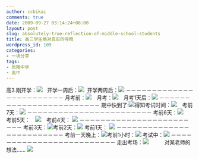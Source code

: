 ```yaml
---
author: ccbikai
comments: true
date: 2009-09-27 03:14:24+08:00
layout: post
slug: absolutely-true-reflection-of-middle-school-students
title: 高三学生绝对真实的写照
wordpress_id: 109
categories:
- 一块分享
tags:
- 凤翔中学
- 高中
---
```




高3.刚开学：[](http://img1.qq.com/edu/pics/5358/5358887.gif)[![](http://img1.qq.com/edu/pics/5358/5358887.gif)](http://img1.qq.com/edu/pics/5358/5358887.gif)   开学一周后：[](http://img1.qq.com/edu/pics/5358/5358909.gif)[![](http://img1.qq.com/edu/pics/5358/5358909.gif)](http://img1.qq.com/edu/pics/5358/5358909.gif)  开学两周后：[](http://img1.qq.com/edu/pics/5358/5358911.gif)[![](http://img1.qq.com/edu/pics/5358/5358911.gif)](http://img1.qq.com/edu/pics/5358/5358911.gif)
－－－－－－－－－－－－－－－－－－－－－－－－
月考前：[](http://img1.qq.com/edu/pics/5358/5358889.gif)[![](http://img1.qq.com/edu/pics/5358/5358889.gif)](http://img1.qq.com/edu/pics/5358/5358889.gif)　月考：[](http://img1.qq.com/edu/pics/5358/5358905.gif)[![](http://img1.qq.com/edu/pics/5358/5358905.gif)](http://img1.qq.com/edu/pics/5358/5358905.gif)　月考1天后：[](http://img1.qq.com/edu/pics/5358/5358883.gif)[![](http://img1.qq.com/edu/pics/5358/5358883.gif)<!-- more -->](http://img1.qq.com/edu/pics/5358/5358883.gif)
－－－－－－－－－－－－－－－－－－－－－－－－
期中快到了:[](http://img1.qq.com/edu/pics/5358/5358885.gif)[![](http://img1.qq.com/edu/pics/5358/5358885.gif)](http://img1.qq.com/edu/pics/5358/5358885.gif)得知考试时间：[](http://img1.qq.com/edu/pics/5358/5358913.gif)[![](http://img1.qq.com/edu/pics/5358/5358913.gif)](http://img1.qq.com/edu/pics/5358/5358913.gif)　考前7天：[](http://img1.qq.com/edu/pics/5358/5358895.gif)[![](http://img1.qq.com/edu/pics/5358/5358895.gif)](http://img1.qq.com/edu/pics/5358/5358895.gif)
－－－－－－－－－－－－－－－－－－－－－－－－
考前6天：[](http://img1.qq.com/edu/pics/5358/5358881.gif)[![](http://img1.qq.com/edu/pics/5358/5358881.gif)](http://img1.qq.com/edu/pics/5358/5358881.gif)　考前5天：　[](http://img1.qq.com/edu/pics/5358/5358891.gif)[![](http://img1.qq.com/edu/pics/5358/5358891.gif)](http://img1.qq.com/edu/pics/5358/5358891.gif)　考前4天： [](http://img1.qq.com/edu/pics/5358/5358893.gif)[![](http://img1.qq.com/edu/pics/5358/5358893.gif)](http://img1.qq.com/edu/pics/5358/5358893.gif)
－－－－－－－－－－－－－－－－－－－－－－－－
考前3天：[](http://img1.qq.com/edu/pics/5358/5358903.gif)[![](http://img1.qq.com/edu/pics/5358/5358903.gif)](http://img1.qq.com/edu/pics/5358/5358903.gif)考前2天：[](http://img1.qq.com/edu/pics/5358/5358907.gif)[![](http://img1.qq.com/edu/pics/5358/5358907.gif)](http://img1.qq.com/edu/pics/5358/5358907.gif) 考前1天： [](http://img1.qq.com/edu/pics/5358/5358901.gif)[![](http://img1.qq.com/edu/pics/5358/5358901.gif)](http://img1.qq.com/edu/pics/5358/5358901.gif)
－－－－－－－－－－－－－－－－－－－－－－－－－
考前一天晚上：[](http://img1.qq.com/edu/pics/5358/5358897.gif)[![](http://img1.qq.com/edu/pics/5358/5358897.gif)](http://img1.qq.com/edu/pics/5358/5358897.gif)考前1小时：[](http://img1.qq.com/edu/pics/5358/5358915.gif)[![](http://img1.qq.com/edu/pics/5358/5358915.gif)](http://img1.qq.com/edu/pics/5358/5358915.gif) 考试中：[](http://img1.qq.com/edu/pics/5358/5358899.gif)[![](http://img1.qq.com/edu/pics/5358/5358899.gif)](http://img1.qq.com/edu/pics/5358/5358899.gif)
－－－－－－－－－－－－－－－－－－－－－－－－－
走出考场：[](http://img1.qq.com/edu/pics/5358/5358917.gif)[![](http://img1.qq.com/edu/pics/5358/5358917.gif)](http://img1.qq.com/edu/pics/5358/5358917.gif)　　　对某老师的想法…… [](http://img1.qq.com/edu/pics/5358/5358879.gif)[![](http://img1.qq.com/edu/pics/5358/5358879.gif)](http://img1.qq.com/edu/pics/5358/5358879.gif)


